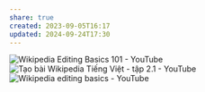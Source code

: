 ```yaml
---
share: true
created: 2023-09-05T16:17
updated: 2024-09-24T17:30
---
```

![Wikipedia Editing Basics 101 - YouTube](https://www.youtube.com/playlist?list=PLuC9_EqBCEM-yzf3jeFkRTf_zzlIoEuav)
![Tạo bài Wikipedia Tiếng Việt - tập 2.1 - YouTube](https://www.youtube.com/watch?v=DQQiwZ_7_qw&list=PLcHz-Rc0rct2n2C-6v0f6C9_w1VwJG57u&index=1)
![Wikipedia editing basics - YouTube](https://www.youtube.com/playlist?list=PLVx9pX-VnGVjAVQo8Qv_ohNP5r7JuzhRo)
